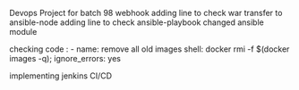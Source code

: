 Devops Project for batch 98 webhook
adding line to check war transfer to ansible-node
adding line to check ansible-playbook
changed ansible module

checking code :
      - name: remove all old images
      shell: docker rmi -f $(docker images -q);
      ignore_errors: yes

implementing jenkins CI/CD
